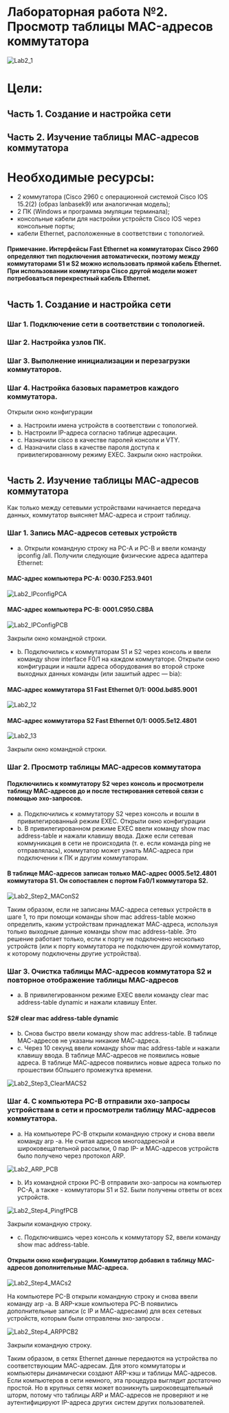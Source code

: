 # Лабораторная работа №2. Просмотр таблицы MAC-адресов коммутатора

![Lab2_1](https://github.com/IvShikov/OtusLab/assets/165417029/9381da10-834a-4fb2-ac15-2bbbcc400b94)


# Цели:
## Часть 1. Создание и настройка сети
## Часть 2. Изучение таблицы МАС-адресов коммутатора
# Необходимые ресурсы:
 - 2 коммутатора (Cisco 2960 с операционной системой Cisco IOS 15.2(2) (образ lanbasek9) или аналогичная модель);
 - 2 ПК (Windows и программа эмуляции терминала);
 - консольные кабели для настройки устройств Cisco IOS через консольные порты;
 - кабели Ethernet, расположенные в соответствии с топологией.
 #### Примечание. Интерфейсы Fast Ethernet на коммутаторах Cisco 2960 определяют тип подключения автоматически, поэтому между коммутаторами S1 и S2 можно использовать прямой кабель Ethernet. При использовании коммутатора Cisco другой модели может потребоваться перекрестный кабель Ethernet.
 #
## Часть 1. Создание и настройка сети
### Шаг 1. Подключение сети в соответствии с топологией.
### Шаг 2. Настройка узлов ПК.
### Шаг 3. Выполнение инициализации и перезагрузки коммутаторов.
### Шаг 4. Настройка базовых параметров каждого коммутатора.
Открыли окно конфигурации
 - a. Настроили имена устройств в соответствии с топологией.
 - b. Настроили IP-адреса согласно таблице адресации.
 - c. Назначили cisco в качестве паролей консоли и VTY.
 - d. Назначили class в качестве пароля доступа к привилегированному режиму EXEC.
Закрыли окно настройки.
#
## Часть 2. Изучение таблицы МАС-адресов коммутатора
Как только между сетевыми устройствами начинается передача данных, коммутатор выясняет МАС-адреса и строит таблицу.
### Шаг 1. Запись МАС-адресов сетевых устройств
 - a. Открыли командную строку на PC-A и PC-B и ввели команду ipconfig /all. Получили следующие физические адреса адаптера Ethernet:
#### MAC-адрес компьютера PC-A: 0030.F253.9401
![Lab2_IPconfigPCA](https://github.com/IvShikov/OtusLab/assets/165417029/a9302103-1037-4976-b55a-8f67e683aaa3)

#### MAC-адрес компьютера PC-B: 0001.C950.C8BA
![Lab2_IPConfigPCB](https://github.com/IvShikov/OtusLab/assets/165417029/17f96670-a592-4f00-86cf-33bee69093e2)

Закрыли окно командной строки.
 - b. Подключились к коммутаторам S1 и S2 через консоль и ввели команду show interface F0/1 на каждом коммутаторе. Открыли окно конфигурации и нашли адреса оборудования во второй строке выходных данных команды (или зашитый адрес — bia):
#### МАС-адрес коммутатора S1 Fast Ethernet 0/1: 000d.bd85.9001 
![Lab2_12](https://github.com/IvShikov/OtusLab/assets/165417029/bb726f0a-b256-42ee-afca-8ea9cd9fd26c)

#### МАС-адрес коммутатора S2 Fast Ethernet 0/1: 0005.5e12.4801
![Lab2_13](https://github.com/IvShikov/OtusLab/assets/165417029/37bcac5e-d963-4f5c-a75e-8f8fb0626765)

Закрыли окно командной строки.
### Шаг 2. Просмотр таблицы МАС-адресов коммутатора
#### Подключились к коммутатору S2 через консоль и просмотрели таблицу МАС-адресов до и после тестирования сетевой связи с помощью эхо-запросов.
 - a. Подключились к коммутатору S2 через консоль и вошли в привилегированный режим EXEC. Открыли окно конфигурации
 - b. В привилегированном режиме EXEC ввели команду show mac address-table и нажали клавишу ввода. Даже если сетевая коммуникация в сети не происходила (т. е. если команда ping не отправлялась), коммутатор может узнать МАС-адреса при подключении к ПК и другим коммутаторам.
#### В таблице МАС-адресов записан только МАС-адрес 0005.5e12.4801 коммутатора S1. Он сопоставлен с портом Fa0/1 коммутатора S2. 

![Lab2_Step2_MAConS2](https://github.com/IvShikov/OtusLab/assets/165417029/ae67a82c-b76f-46a8-a3ba-4679e8dd7039)

Таким образом, если не записаны МАС-адреса сетевых устройств в шаге 1, то при помощи команды show mac address-table можно определить, каким устройствам принадлежат МАС-адреса, используя только выходные данные команды show mac address-table. Это решение работает только, если к порту не подключено несколько устройств (или к порту коммутатора не подключен другой коммутатор, к которому подключены другие устройства).

### Шаг 3. Очистка таблицы МАС-адресов коммутатора S2 и повторное отображение таблицы МАС-адресов
 - a. В привилегированном режиме EXEC ввели команду clear mac address-table dynamic и нажали клавишу Enter.
#### S2# clear mac address-table dynamic
 - b. Снова быстро ввели команду show mac address-table.
В таблице МАС-адресов не указаны никакие МАС-адреса. 
- c. Через 10 секунд ввели команду show mac address-table и нажали клавишу ввода. В таблице МАС-адресов не появились новые адреса. В таблице МАС-адресов появились новые адреса только по прошествии бОльшего промежутка времени.

![Lab2_Step3_ClearMACS2](https://github.com/IvShikov/OtusLab/assets/165417029/291d05d5-e979-4cd7-ab7e-c994ad2c1e54)

### Шаг 4. С компьютера PC-B отправили эхо-запросы устройствам в сети и просмотрели таблицу МАС-адресов коммутатора.
 - a. На компьютере PC-B открыли командную строку и снова ввели команду arp -a. Не считая адресов многоадресной и широковещательной рассылки, 0 пар IP- и МАС-адресов устройств было получено через протокол ARP.

![Lab2_ARP_PCB](https://github.com/IvShikov/OtusLab/assets/165417029/5c329dbc-386c-44c1-9843-c4d7953cf476)

 - b. Из командной строки PC-B отправили эхо-запросы на компьютер PC-A, а также - коммутаторы S1 и S2. Были получены ответы от всех устройств.

![Lab2_Step4_PingfPCB](https://github.com/IvShikov/OtusLab/assets/165417029/4150a8df-1c00-4ef8-ae5a-b46cfef35ef1)

Закрыли командную строку.
 - c. Подключившись через консоль к коммутатору S2, ввели команду show mac address-table.
#### Открыли окно конфигурации. Коммутатор добавил в таблицу МАС-адресов дополнительные МАС-адреса.

![Lab2_Step4_MACs2](https://github.com/IvShikov/OtusLab/assets/165417029/54b903f9-ef12-4298-a187-cf707ddf65f1)

На компьютере PC-B открыли командную строку и снова ввели команду arp -a. В ARP-кэше компьютера PC-B появились дополнительные записи (с IP и МАС-адресами) для всех сетевых устройств, которым были отправлены эхо-запросы .

![Lab2_Step4_ARPPCB2](https://github.com/IvShikov/OtusLab/assets/165417029/1d566a48-b64b-4fb7-a1f4-a856c13475aa)

Закрыли командную строку.

Таким образом, в сетях Ethernet данные передаются на устройства по соответствующим МАС-адресам. Для этого коммутаторы и компьютеры динамически создают ARP-кэш и таблицы МАС-адресов. Если компьютеров в сети немного, эта процедура выглядит достаточно простой. Но в крупных сетях может возникнуть широковещательный шторм, потому что таблицы ARP и МАС-адресов не проверяют и не аутентифицируют IP-адреса других систем других пользователей. 
